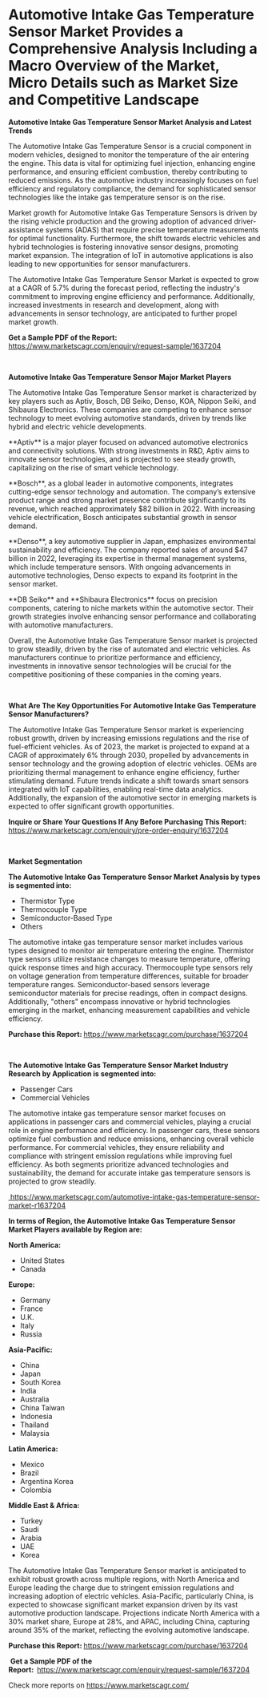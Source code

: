 <p><h1>Automotive Intake Gas Temperature Sensor Market Provides a Comprehensive Analysis Including a Macro Overview of the Market, Micro Details such as Market Size and Competitive Landscape</h1></p><p><strong>Automotive Intake Gas Temperature Sensor Market Analysis and Latest Trends</strong></p>
<p><p>The Automotive Intake Gas Temperature Sensor is a crucial component in modern vehicles, designed to monitor the temperature of the air entering the engine. This data is vital for optimizing fuel injection, enhancing engine performance, and ensuring efficient combustion, thereby contributing to reduced emissions. As the automotive industry increasingly focuses on fuel efficiency and regulatory compliance, the demand for sophisticated sensor technologies like the intake gas temperature sensor is on the rise.</p><p>Market growth for Automotive Intake Gas Temperature Sensors is driven by the rising vehicle production and the growing adoption of advanced driver-assistance systems (ADAS) that require precise temperature measurements for optimal functionality. Furthermore, the shift towards electric vehicles and hybrid technologies is fostering innovative sensor designs, promoting market expansion. The integration of IoT in automotive applications is also leading to new opportunities for sensor manufacturers.</p><p>The Automotive Intake Gas Temperature Sensor Market is expected to grow at a CAGR of 5.7% during the forecast period, reflecting the industry's commitment to improving engine efficiency and performance. Additionally, increased investments in research and development, along with advancements in sensor technology, are anticipated to further propel market growth.</p></p>
<p><strong>Get a Sample PDF of the Report:&nbsp;</strong> <a href="https://www.marketscagr.com/enquiry/request-sample/1637204?utm_campaign=3018&utm_medium=2&utm_source=Github&utm_content=ia&utm_term=23032025&utm_id=automotive-intake-gas-temperature-sensor">https://www.marketscagr.com/enquiry/request-sample/1637204</a></p>
<p>&nbsp;</p>
<p><strong>Automotive Intake Gas Temperature Sensor Major Market Players</strong></p>
<p><p>The Automotive Intake Gas Temperature Sensor market is characterized by key players such as Aptiv, Bosch, DB Seiko, Denso, KOA, Nippon Seiki, and Shibaura Electronics. These companies are competing to enhance sensor technology to meet evolving automotive standards, driven by trends like hybrid and electric vehicle developments.</p><p>**Aptiv** is a major player focused on advanced automotive electronics and connectivity solutions. With strong investments in R&D, Aptiv aims to innovate sensor technologies, and is projected to see steady growth, capitalizing on the rise of smart vehicle technology.</p><p>**Bosch**, as a global leader in automotive components, integrates cutting-edge sensor technology and automation. The company’s extensive product range and strong market presence contribute significantly to its revenue, which reached approximately $82 billion in 2022. With increasing vehicle electrification, Bosch anticipates substantial growth in sensor demand.</p><p>**Denso**, a key automotive supplier in Japan, emphasizes environmental sustainability and efficiency. The company reported sales of around $47 billion in 2022, leveraging its expertise in thermal management systems, which include temperature sensors. With ongoing advancements in automotive technologies, Denso expects to expand its footprint in the sensor market.</p><p>**DB Seiko** and **Shibaura Electronics** focus on precision components, catering to niche markets within the automotive sector. Their growth strategies involve enhancing sensor performance and collaborating with automotive manufacturers.</p><p>Overall, the Automotive Intake Gas Temperature Sensor market is projected to grow steadily, driven by the rise of automated and electric vehicles. As manufacturers continue to prioritize performance and efficiency, investments in innovative sensor technologies will be crucial for the competitive positioning of these companies in the coming years.</p></p>
<p>&nbsp;</p>
<p><strong>What Are The Key Opportunities For Automotive Intake Gas Temperature Sensor Manufacturers?</strong></p>
<p><p>The Automotive Intake Gas Temperature Sensor market is experiencing robust growth, driven by increasing emissions regulations and the rise of fuel-efficient vehicles. As of 2023, the market is projected to expand at a CAGR of approximately 6% through 2030, propelled by advancements in sensor technology and the growing adoption of electric vehicles. OEMs are prioritizing thermal management to enhance engine efficiency, further stimulating demand. Future trends indicate a shift towards smart sensors integrated with IoT capabilities, enabling real-time data analytics. Additionally, the expansion of the automotive sector in emerging markets is expected to offer significant growth opportunities.</p></p>
<p><strong>Inquire or Share Your Questions If Any Before Purchasing This Report:</strong> <a href="https://www.marketscagr.com/enquiry/pre-order-enquiry/1637204?utm_campaign=3018&utm_medium=2&utm_source=Github&utm_content=ia&utm_term=23032025&utm_id=automotive-intake-gas-temperature-sensor">https://www.marketscagr.com/enquiry/pre-order-enquiry/1637204</a></p>
<p>&nbsp;</p>
<p><strong>Market Segmentation</strong></p>
<p><strong>The Automotive Intake Gas Temperature Sensor Market Analysis by types is segmented into:</strong></p>
<p><ul><li>Thermistor Type</li><li>Thermocouple Type</li><li>Semiconductor-Based Type</li><li>Others</li></ul></p>
<p><p>The automotive intake gas temperature sensor market includes various types designed to monitor air temperature entering the engine. Thermistor type sensors utilize resistance changes to measure temperature, offering quick response times and high accuracy. Thermocouple type sensors rely on voltage generation from temperature differences, suitable for broader temperature ranges. Semiconductor-based sensors leverage semiconductor materials for precise readings, often in compact designs. Additionally, "others" encompass innovative or hybrid technologies emerging in the market, enhancing measurement capabilities and vehicle efficiency.</p></p>
<p><strong>Purchase this Report:&nbsp;</strong><a href="https://www.marketscagr.com/purchase/1637204?utm_campaign=3018&utm_medium=2&utm_source=Github&utm_content=ia&utm_term=23032025&utm_id=automotive-intake-gas-temperature-sensor">https://www.marketscagr.com/purchase/1637204</a></p>
<p>&nbsp;</p>
<p><strong>The Automotive Intake Gas Temperature Sensor Market Industry Research by Application is segmented into:</strong></p>
<p><ul><li>Passenger Cars</li><li>Commercial Vehicles</li></ul></p>
<p><p>The automotive intake gas temperature sensor market focuses on applications in passenger cars and commercial vehicles, playing a crucial role in engine performance and efficiency. In passenger cars, these sensors optimize fuel combustion and reduce emissions, enhancing overall vehicle performance. For commercial vehicles, they ensure reliability and compliance with stringent emission regulations while improving fuel efficiency. As both segments prioritize advanced technologies and sustainability, the demand for accurate intake gas temperature sensors is projected to grow steadily.</p></p>
<p><a href="https://www.marketscagr.com/automotive-intake-gas-temperature-sensor-market-r1637204?utm_campaign=3018&utm_medium=2&utm_source=Github&utm_content=ia&utm_term=23032025&utm_id=automotive-intake-gas-temperature-sensor">&nbsp;https://www.marketscagr.com/automotive-intake-gas-temperature-sensor-market-r1637204</a></p>
<p><strong>In terms of Region, the Automotive Intake Gas Temperature Sensor Market Players available by Region are:</strong></p>
<p>
    <p> <strong> North America: </strong>
        <ul>
            <li>United States</li>
            <li>Canada</li>
        </ul>
        </p> 
    <p> <strong> Europe: </strong>
        <ul>
            <li>Germany</li>
            <li>France</li>
            <li>U.K.</li>
            <li>Italy</li>
            <li>Russia</li>
        </ul>
        </p> 
    <p> <strong> Asia-Pacific: </strong>
        <ul>
            <li>China</li>
            <li>Japan</li>
            <li>South Korea</li>
            <li>India</li>
            <li>Australia</li>
            <li>China Taiwan</li>
            <li>Indonesia</li>
            <li>Thailand</li>
            <li>Malaysia</li>
        </ul>
        </p> 
    <p> <strong> Latin America: </strong>
        <ul>
            <li>Mexico</li>
            <li>Brazil</li>
            <li>Argentina Korea</li>
            <li>Colombia</li>
        </ul>
        </p> 
    <p> <strong> Middle East & Africa: </strong>
        <ul>
            <li>Turkey</li>
            <li>Saudi</li>
            <li>Arabia</li>
            <li>UAE</li>
            <li>Korea</li>
        </ul>
    </p>
    </p>
<p><p>The Automotive Intake Gas Temperature Sensor market is anticipated to exhibit robust growth across multiple regions, with North America and Europe leading the charge due to stringent emission regulations and increasing adoption of electric vehicles. Asia-Pacific, particularly China, is expected to showcase significant market expansion driven by its vast automotive production landscape. Projections indicate North America with a 30% market share, Europe at 28%, and APAC, including China, capturing around 35% of the market, reflecting the evolving automotive landscape.</p></p>
<p><strong>Purchase this Report: </strong><a href="https://www.marketscagr.com/purchase/1637204?utm_campaign=3018&utm_medium=2&utm_source=Github&utm_content=ia&utm_term=23032025&utm_id=automotive-intake-gas-temperature-sensor">https://www.marketscagr.com/purchase/1637204</a></p>
<p>&nbsp;<strong>Get a Sample PDF of the Report:&nbsp;&nbsp;</strong><a href="https://www.marketscagr.com/enquiry/request-sample/1637204?utm_campaign=3018&utm_medium=2&utm_source=Github&utm_content=ia&utm_term=23032025&utm_id=automotive-intake-gas-temperature-sensor">https://www.marketscagr.com/enquiry/request-sample/1637204</a></p>
<p><strong></strong></p>
<p>Check more reports on <a href="https://www.marketscagr.com/?utm_campaign=3018&utm_medium=2&utm_source=Github&utm_content=ia&utm_term=23032025&utm_id=automotive-intake-gas-temperature-sensor">https://www.marketscagr.com/</a></p>